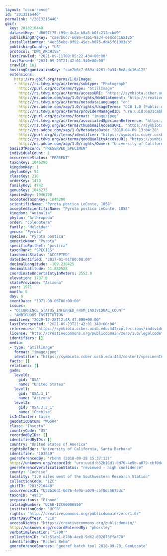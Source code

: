 ```yaml
---
layout: "occurrence"
id: "2013216440"
permalink: "/2013216440"
gbif:
  key: 2013216440
  datasetKey: "d6097f75-f99e-4c2a-b8a5-b0fc213ecbd0"
  publishingOrgKey: "cae7b6c7-669a-4261-9a34-6e8cdc16a125"
  installationKey: "4ec55ebe-9f92-45ec-b076-dd45f61003ab"
  publishingCountry: "US"
  protocol: "DWC_ARCHIVE"
  lastCrawled: "2021-09-11T09:05:22.434+00:00"
  lastParsed: "2021-09-23T21:42:01.340+00:00"
  crawlId: 161
  hostingOrganizationKey: "cae7b6c7-669a-4261-9a34-6e8cdc16a125"
  extensions:
    http://rs.gbif.org/terms/1.0/Image:
    - http://rs.tdwg.org/ac/terms/subtype: "Photograph"
      http://purl.org/dc/terms/type: "StillImage"
      http://rs.tdwg.org/ac/terms/accessURI: "https://symbiota.ccber.ucsb.edu:443/content/specimenImages/UCSB_IZC/UCSB-IZC00008/UCSB-IZC00008650_lg.jpg"
      http://ns.adobe.com/xap/1.0/rights/WebStatement: "http://creativecommons.org/publicdomain/zero/1.0/"
      http://rs.tdwg.org/ac/terms/metadataLanguage: "en"
      http://ns.adobe.com/xap/1.0/rights/UsageTerms: "CC0 1.0 (Public-domain)"
      http://rs.tdwg.org/ac/terms/providerManagedID: "urn:uuid:6a31cabb-8c6a-42c6-886d-7fc4b80f456e"
      http://purl.org/dc/terms/format: "image/jpeg"
      http://rs.tdwg.org/ac/terms/associatedSpecimenReference: "https://symbiota.ccber.ucsb.edu:443/collections/individual/index.php?occid=103649"
      http://rs.tdwg.org/ac/terms/thumbnailAccessURI: "https://symbiota.ccber.ucsb.edu:443/content/specimenImages/UCSB_IZC/UCSB-IZC00008/UCSB-IZC00008650_tn.jpg"
      http://ns.adobe.com/xap/1.0/MetadataDate: "2018-04-09 13:04:20"
      http://purl.org/dc/terms/identifier: "https://symbiota.ccber.ucsb.edu:443/content/specimenImages/UCSB_IZC/UCSB-IZC00008/UCSB-IZC00008650_lg.jpg"
      http://rs.tdwg.org/ac/terms/goodQualityAccessURI: "https://symbiota.ccber.ucsb.edu:443/content/specimenImages/UCSB_IZC/UCSB-IZC00008/UCSB-IZC00008650.jpg"
      http://ns.adobe.com/xap/1.0/rights/Owner: "University of California, Santa Barbara"
  basisOfRecord: "PRESERVED_SPECIMEN"
  individualCount: 1
  occurrenceStatus: "PRESENT"
  taxonKey: 1046290
  kingdomKey: 1
  phylumKey: 54
  classKey: 216
  orderKey: 1470
  familyKey: 4742
  genusKey: 1046275
  speciesKey: 1046290
  acceptedTaxonKey: 1046290
  scientificName: "Pyrota postica LeConte, 1858"
  acceptedScientificName: "Pyrota postica LeConte, 1858"
  kingdom: "Animalia"
  phylum: "Arthropoda"
  order: "Coleoptera"
  family: "Meloidae"
  genus: "Pyrota"
  species: "Pyrota postica"
  genericName: "Pyrota"
  specificEpithet: "postica"
  taxonRank: "SPECIES"
  taxonomicStatus: "ACCEPTED"
  dateIdentified: "2017-01-01T00:00:00"
  decimalLongitude: -109.236425
  decimalLatitude: 31.882588
  coordinateUncertaintyInMeters: 2552.0
  elevation: 1737.0
  stateProvince: "Arizona"
  year: 1971
  month: 8
  day: 6
  eventDate: "1971-08-06T00:00:00"
  issues:
  - "OCCURRENCE_STATUS_INFERRED_FROM_INDIVIDUAL_COUNT"
  - "AMBIGUOUS_INSTITUTION"
  modified: "2020-12-28T12:48:47.000+00:00"
  lastInterpreted: "2021-09-23T21:42:01.340+00:00"
  references: "https://symbiota.ccber.ucsb.edu:443/collections/individual/index.php?occid=103649"
  license: "http://creativecommons.org/publicdomain/zero/1.0/legalcode"
  identifiers: []
  media:
  - type: "StillImage"
    format: "image/jpeg"
    identifier: "https://symbiota.ccber.ucsb.edu:443/content/specimenImages/UCSB_IZC/UCSB-IZC00008/UCSB-IZC00008650_lg.jpg"
  facts: []
  relations: []
  gadm:
    level0:
      gid: "USA"
      name: "United States"
    level1:
      gid: "USA.3_1"
      name: "Arizona"
    level2:
      gid: "USA.3.2_1"
      name: "Cochise"
  isInCluster: false
  geodeticDatum: "WGS84"
  class: "Insecta"
  countryCode: "US"
  recordedByIDs: []
  identifiedByIDs: []
  country: "United States of America"
  rightsHolder: "University of California, Santa Barbara"
  identifier: "103649"
  georeferencedBy: "rbehm (2018-09-28 15:37:12)"
  http://unknown.org/recordId: "urn:uuid:b52b16d1-0d76-4e9b-a079-cbf0dc66753c"
  georeferenceVerificationStatus: "reviewed - high confidence"
  county: "Cochise"
  locality: "1.9 miles west of the Southwestern Research Station"
  collectionCode: "IZC"
  gbifID: "2013216440"
  occurrenceID: "b52b16d1-0d76-4e9b-a079-cbf0dc66753c"
  taxonID: "4953"
  preparations: "Pinned"
  catalogNumber: "UCSB-IZC00008650"
  institutionCode: "UCSB"
  rights: "http://creativecommons.org/publicdomain/zero/1.0/"
  startDayOfYear: "218"
  accessRights: "https://creativecommons.org/publicdomain/"
  http://unknown.org/recordEnteredBy: "phorsley"
  verbatimElevation: "5700'"
  collectionID: "e7c51ab1-870b-4ee8-9d62-092875ffa870"
  identifiedBy: "Rachel Behm"
  georeferenceSources: "georef batch tool 2018-09-28; GeoLocate"
---
```

